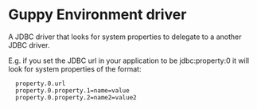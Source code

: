 # Guppy Environment driver

A JDBC driver that looks for system properties to delegate to a another JDBC driver.

E.g. if you set the JDBC url in your application to be jdbc:property:0 it will 
look for system properties of the format:

```shell
  property.0.url
  property.0.property.1=name=value
  property.0.property.2=name2=value2
```
